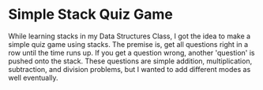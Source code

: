 # Simple Stack Quiz Game

While learning stacks in my Data Structures Class, I got the idea to make a simple quiz game using stacks. 
The premise is, get all questions right in a row until the time runs up. If you get a question wrong, another 'question' is pushed onto the stack.
These questions are simple addition, multiplication, subtraction, and division problems, but I wanted to add different modes as well eventually.

